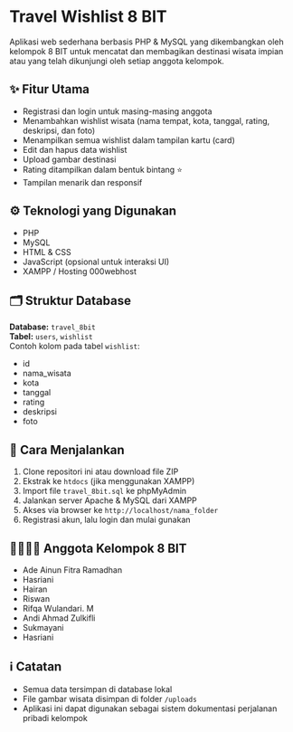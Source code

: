 # Travel Wishlist 8 BIT

Aplikasi web sederhana berbasis PHP & MySQL yang dikembangkan oleh kelompok 8 BIT untuk mencatat dan membagikan destinasi wisata impian atau yang telah dikunjungi oleh setiap anggota kelompok.

## ✨ Fitur Utama
- Registrasi dan login untuk masing-masing anggota
- Menambahkan wishlist wisata (nama tempat, kota, tanggal, rating, deskripsi, dan foto)
- Menampilkan semua wishlist dalam tampilan kartu (card)
- Edit dan hapus data wishlist
- Upload gambar destinasi
- Rating ditampilkan dalam bentuk bintang ⭐
- Tampilan menarik dan responsif

## ⚙️ Teknologi yang Digunakan
- PHP
- MySQL
- HTML & CSS
- JavaScript (opsional untuk interaksi UI)
- XAMPP / Hosting 000webhost

## 🗂 Struktur Database
**Database:** `travel_8bit`  
**Tabel:** `users`, `wishlist`  
Contoh kolom pada tabel `wishlist`:  
- id  
- nama_wisata  
- kota  
- tanggal  
- rating  
- deskripsi  
- foto

## 🚀 Cara Menjalankan
1. Clone repositori ini atau download file ZIP
2. Ekstrak ke `htdocs` (jika menggunakan XAMPP)
3. Import file `travel_8bit.sql` ke phpMyAdmin
4. Jalankan server Apache & MySQL dari XAMPP
5. Akses via browser ke `http://localhost/nama_folder`
6. Registrasi akun, lalu login dan mulai gunakan

## 👨‍👩‍👧‍👦 Anggota Kelompok 8 BIT
- Ade Ainun Fitra Ramadhan  
- Hasriani
- Hairan  
- Riswan  
- Rifqa Wulandari. M 
- Andi Ahmad Zulkifli  
- Sukmayani 
- Hasriani  

## ℹ️ Catatan
- Semua data tersimpan di database lokal
- File gambar wisata disimpan di folder `/uploads`
- Aplikasi ini dapat digunakan sebagai sistem dokumentasi perjalanan pribadi kelompok

